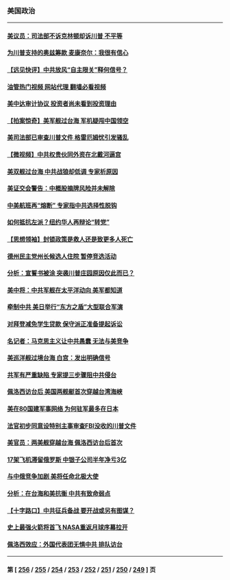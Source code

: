 ### 美国政治
---
#### [美议员：司法部不诉克林顿却诉川普 不平等](../../pages/ncid1078159/n13813396.md?08301245) 
#### [为川普支持的奥兹筹款 麦康奈尔：我很有信心](../../pages/ncid1078159/n13813333.md?08301245) 
#### [【远见快评】中共放风“自主限关”释何信号？](../../pages/ncid1078159/n13813366.md?08301245) 
#### [油管热门视频 网站代理 翻墙必看视频](http://209.222.30.114:81/youtube.html?08301245)
#### [美中达审计协议 投资者尚未看到投资理由](../../pages/ncid1078159/n13813321.md?08301245) 
#### [【拍案惊奇】美军舰过台海 军机疑闯中国领空](../../pages/ncid1078159/n13813285.md?08301245) 
#### [美司法部已审查川普文件 格雷厄姆忧引发骚乱](../../pages/ncid1078159/n13813232.md?08301245) 
#### [【微视频】中共权贵伙同外资在北戴河逼宫](../../pages/ncid1078159/n13813168.md?08301245) 
#### [美双舰过台海 中共战狼却低调 专家析原因](../../pages/ncid1078159/n13813189.md?08301245) 
#### [美证交会警告：中概股摘牌风险并未解除](../../pages/ncid1078159/n13812841.md?08301245) 
#### [中美航班再“熔断” 专家指中共选择性脱钩](../../pages/ncid1078159/n13812797.md?08301245) 
#### [如何抵抗左派？纽约华人再辩论“转党”](../../pages/ncid1078159/n13812762.md?08301245) 
#### [【思想领袖】封锁政策是救人还是致更多人死亡](../../pages/ncid1078159/n13795605.md?08301245) 
#### [德州民主党州长候选人住院 暂停竞选活动](../../pages/ncid1078159/n13812366.md?08301245) 
#### [分析：宣誓书被涂 突袭川普庄园原因仅此而已？](../../pages/ncid1078159/n13812277.md?08301245) 
#### [美中将：中共军舰在太平洋动向 美军都知道](../../pages/ncid1078159/n13811675.md?08301245) 
#### [牵制中共 美日举行“东方之盾”大型联合军演](../../pages/ncid1078159/n13812336.md?08301245) 
#### [对拜登减免学生贷款 保守派正准备提起诉讼](../../pages/ncid1078159/n13812284.md?08301245) 
#### [名记者：马克思主义让中共愚蠢 无法与美竞争](../../pages/ncid1078159/n13811005.md?08301245) 
#### [美巡洋舰过境台海 白宫：发出明确信号](../../pages/ncid1078159/n13812312.md?08301245) 
#### [共军有严重缺陷 专家提三步骤阻中共侵台](../../pages/ncid1078159/n13811064.md?08301245) 
#### [佩洛西访台后 美国两舰艇首次穿越台湾海峡](../../pages/ncid1078159/n13812095.md?08301245) 
#### [美在80国建军事网络 为何驻军最多在日本](../../pages/ncid1078159/n13807397.md?08301245) 
#### [法官初步同意设特别主事审查FBI没收的川普文件](../../pages/ncid1078159/n13811823.md?08301245) 
#### [美官员：两美舰穿越台海 佩洛西访台后首次](../../pages/ncid1078159/n13812003.md?08301245) 
#### [17架飞机滞留俄罗斯 中银子公司半年净亏3亿](../../pages/ncid1078159/n13811676.md?08301245) 
#### [与中俄竞争加剧 美将任命北极大使](../../pages/ncid1078159/n13811654.md?08301245) 
#### [分析：在台海和美抗衡 中共有致命弱点](../../pages/ncid1078159/n13807798.md?08301245) 
#### [【十字路口】中共征兵备战 要开战或另有图谋？](../../pages/ncid1078159/n13811649.md?08301245) 
#### [史上最强火箭将首飞 NASA重返月球序幕拉开](../../pages/ncid1078159/n13811587.md?08301245) 
#### [佩洛西效应：外国代表团无惧中共 排队访台](../../pages/ncid1078159/n13811609.md?08301245) 

---
#### 第 [ [256](./256.md?08301245) / [255](./255.md?08301245) / [254](./254.md?08301245) / [253](./253.md?08301245) / [252](./252.md?08301245) / [251](./251.md?08301245) / [250](./250.md?08301245) / [249](./249.md?08301245) ] 页

